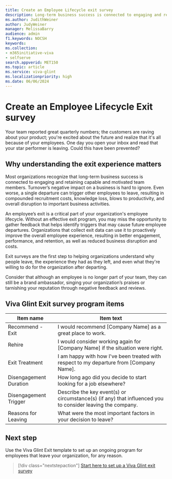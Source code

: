 ```yaml
---
title: Create an Employee Lifecycle exit survey
description: Long-term business success is connected to engaging and retaining capable and motivated team members. Use the Viva Glint exit survey to collect valuable insights to improve employee turnover.
ms.author: JudithWeiner
author: JudyWeiner
manager: MelissaBarry
audience: admin
f1.keywords: NOCSH
keywords: 
ms.collection:  
- m365initiative-viva
- selfserve 
search.appverid: MET150 
ms.topic: article
ms.service: viva-glint
ms.localizationpriority: high
ms.date: 06/06/2024
---
```


# Create an Employee Lifecycle Exit survey

Your team reported great quarterly numbers; the customers are raving about your product; you're excited about the future and realize that it's all because of your employees. One day you open your inbox and read that your star performer is leaving. Could this have been prevented?

## Why understanding the exit experience matters

Most organizations recognize that long-term business success is connected to engaging and retaining capable and motivated team members. Turnover’s negative impact on a business is hard to ignore. Even worse, a single departure can trigger other employees to leave, resulting in compounded recruitment costs, knowledge loss, blows to productivity, and overall disruption to important business activities. 

An employee’s exit is a critical part of your organization's employee lifecycle. Without an effective exit program, you may miss the opportunity to gather feedback that helps identify triggers that may cause future employee departures. Organizations that collect exit data can use it to proactively improve the overall employee experience, resulting in better engagement, performance, and retention, as well as reduced business disruption and costs. 

Exit surveys are the first step to helping organizations understand why people leave, the experience they had as they left, and even what they're willing to do for the organization after departing.  

Consider that although an employee is no longer part of your team, they can still be a brand ambassador, singing your organization’s praises or tarnishing your reputation through negative feedback and reviews.

## Viva Glint Exit survey program items

|Item name|Item text|
|--------|---------|
|Recommend - Exit|I would recommend [Company Name] as a great place to work.|
|Rehire|I would consider working again for [Company Name] if the situation were right.|
|Exit Treatment|I am happy with how I've been treated with respect to my departure from [Company Name].|
|Disengagement Duration|How long ago did you decide to start looking for a job elsewhere?|
|Disengagement Trigger|Describe the key event(s) or circumstance(s) (if any) that influenced you to consider leaving the company.|
|Reasons for Leaving|What were the most important factors in your decision to leave?|

## Next step

Use the Viva Glint Exit template to set up an ongoing program for employees that leave your organization, for any reason. 

> [!div class="nextstepaction"]
> [Start here to set up a Viva Glint exit survey](https://go.microsoft.com/fwlink/?linkid=2262631)

